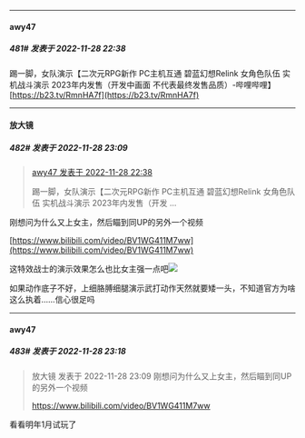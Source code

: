 

*****

####  awy47  
##### 481#       发表于 2022-11-28 22:38

踢一脚，女队演示【二次元RPG新作 PC主机互通 碧蓝幻想Relink 女角色队伍 实机战斗演示 2023年内发售（开发中画面 不代表最终发售品质）-哔哩哔哩】 [https://b23.tv/RmnHA7f](https://b23.tv/RmnHA7f)



*****

####  放大镜  
##### 482#       发表于 2022-11-28 23:09

<blockquote><a href="httphttps://bbs.saraba1st.com/2b/forum.php?mod=redirect&amp;goto=findpost&amp;pid=58668154&amp;ptid=1977194" target="_blank">awy47 发表于 2022-11-28 22:38</a>

踢一脚，女队演示【二次元RPG新作 PC主机互通 碧蓝幻想Relink 女角色队伍 实机战斗演示 2023年内发售（开发 ...</blockquote>
刚想问为什么又上女主，然后瞄到同UP的另外一个视频

[https://www.bilibili.com/video/BV1WG411M7ww](https://www.bilibili.com/video/BV1WG411M7ww)

这特效战士的演示效果怎么也比女主强一点吧<img src="https://static.saraba1st.com/image/smiley/face2017/004.gif" referrerpolicy="no-referrer">

如果动作底子不好，上细胳膊细腿演示武打动作天然就要矮一头，不知道官方为啥这么执着……信心很足吗



*****

####  awy47  
##### 483#       发表于 2022-11-28 23:18

<blockquote>放大镜 发表于 2022-11-28 23:09
刚想问为什么又上女主，然后瞄到同UP的另外一个视频

https://www.bilibili.com/video/BV1WG411M7ww
</blockquote>
看看明年1月试玩了

